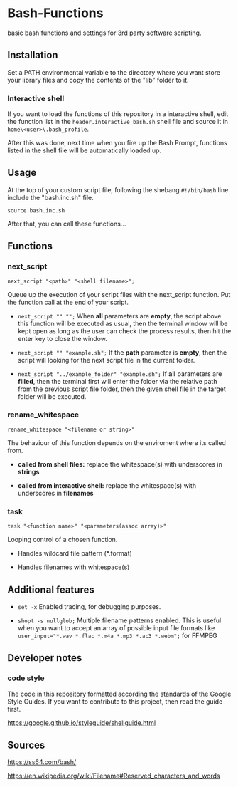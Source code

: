 # Bash-Functions
basic bash functions and settings for 3rd party software scripting.


## Installation

Set a PATH environmental variable to the directory where you want store your library
files and copy the contents of the "lib" folder to it.


### Interactive shell

If you want to load the functions of this repository in a interactive shell,
edit the function list in the `header.interactive_bash.sh` shell file and
source it in `home\<user>\.bash_profile`.

After this was done, next time when you fire up the Bash Prompt,
functions listed in the shell file will be automatically loaded up.


## Usage

At the top of your custom script file, following the shebang `#!/bin/bash` line
include the "bash.inc.sh" file.

`source bash.inc.sh`

 After that, you can call these functions...


## Functions

### next_script

`next_script "<path>" "<shell filename>";`

Queue up the execution of your script files with the next_script function.
Put the function call at the end of your script.

- `next_script "" "";` When **all** parameters are **empty**, the script above this function
will be executed as usual, then the terminal window will be kept open as long as the user can check the
process results, then hit the enter key to close the window.

- `next_script "" "example.sh";` If the **path** parameter is **empty**, then the script will looking for the next script
file in the current folder.

- `next_script "../example_folder" "example.sh";` If **all** parameters are **filled**, then the terminal first will enter the folder via
the relative path from the previous script file folder, then the given shell file
in the target folder will be executed.



### rename_whitespace

`rename_whitespace "<filename or string>"`

The behaviour of this function depends on the enviroment where its called from.

- **called from shell files:** replace the whitespace(s) with underscores in **strings**

- **called from interactive shell:** replace the whitespace(s) with underscores in **filenames**


### task

`task "<function name>" "<parameters(assoc array)>"`

Looping control of a chosen function.

- Handles wildcard file pattern (*.format)

- Handles filenames with whitespace(s)



## Additional features

- `set -x` Enabled tracing, for debugging purposes.

- `shopt -s nullglob;` Multiple filename patterns enabled. This is useful when you want to accept
an array of possible input file formats like `user_input="*.wav *.flac *.m4a *.mp3 *.ac3 *.webm";` for FFMPEG


## Developer notes

### code style

The code in this repository formatted according the standards of the Google Style Guides.
If you want to contribute to this project, then read the guide first.

https://google.github.io/styleguide/shellguide.html


## Sources

https://ss64.com/bash/

https://en.wikipedia.org/wiki/Filename#Reserved_characters_and_words
